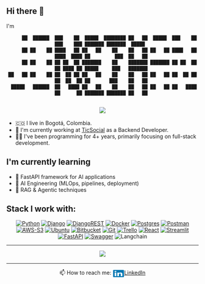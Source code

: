 ## Hi there 👋
 
<!-- <div align="center">
https://www.jonathanmeza.com.co
</div> --> 

[web1]: https://www.python.org
[web2]: https://docs.djangoproject.com
[web3]: https://www.django-rest-framework.org
[web4]: https://docs.docker.com/build-cloud
[web5]: https://www.postgresql.org/docs
[web6]: https://www.postman.com
[web7]: https://aws.amazon.com/es/education/awseducate
[web8]: https://ubuntu.com/download
[web9]: https://bitbucket.org
[web10]: https://git-scm.com
[web11]: https://trello.com/es/tour
[web12]: https://es.reactjs.org/docs/getting-started.html
[web13]: https://swagger.io/docs/open-source-tools/swagger-ui/usage/installation/
[web14]: https://developer.android.com/docs?hl=es-419
[web15]: https://fastapi.tiangolo.com/es/deployment/docker/?h=docker#requisitos-del-paquete
[web16]: https://streamlit.io/
[website]: https://jonathanmeza.com.co/

I'm

<div align="center">
 
```
     ██  ██████  ███    ██  █████  ████████ ██   ██  █████  ███    ██     ███    ███ ███████ ███████  █████  
     ██ ██    ██ ████   ██ ██   ██    ██    ██   ██ ██   ██ ████   ██     ████  ████ ██         ███  ██   ██ 
     ██ ██    ██ ██ ██  ██ ███████    ██    ███████ ███████ ██ ██  ██     ██ ████ ██ █████     ███   ███████ 
██   ██ ██    ██ ██  ██ ██ ██   ██    ██    ██   ██ ██   ██ ██  ██ ██     ██  ██  ██ ██       ███    ██   ██ 
 █████   ██████  ██   ████ ██   ██    ██    ██   ██ ██   ██ ██   ████     ██      ██ ███████ ███████ ██   ██ 
                                                                                                  
```

</div>

<div align="center"> 
<img src="https://media.giphy.com/media/WUlplcMpOCEmTGBtBW/giphy.gif" width="150">
</div>

* 🇨🇴 I live in Bogotá, Colombia.  
* 📁 I'm currently working at [TicSocial](https://www.ticsocial.com.co/) as a Backend Developer.  
* 👨‍💻 I've been programming for 4+ years, primarily focusing on full-stack development.

## I'm currently learning

* 🎯 FastAPI framework for AI applications  
* 🎯 AI Engineering (MLOps, pipelines, deployment)  
* 🎯 RAG & Agentic techniques

## Stack I work with:

<div align="center">
 
[![Python](https://img.shields.io/badge/python-3776AB?style=for-the-badge&logo=python&logoColor=ffdd54)][web1]
[![Django](https://img.shields.io/badge/django-%23092E20.svg?style=for-the-badge&logo=django&logoColor=white)][web2]
[![DjangoREST](https://img.shields.io/badge/DJANGO-REST-ff1709?style=for-the-badge&logo=django&logoColor=white&color=ff1709&labelColor=gray)][web3]
[![Docker](https://img.shields.io/badge/docker-2496ED?style=for-the-badge&logo=docker&logoColor=white)][web4] 
[![Postgres](https://img.shields.io/badge/postgres-%23316192.svg?style=for-the-badge&logo=postgresql&logoColor=white)][web5] 
[![Postman](https://img.shields.io/badge/Postman-FF6C37?style=for-the-badge&logo=postman&logoColor=white)][web6]
[![AWS-S3](https://img.shields.io/badge/AWS-S3-FF9900?style=for-the-badge&logo=amazons3&logoColor=white)][web7]
[![Ubuntu](https://img.shields.io/badge/Ubuntu-E95420?style=for-the-badge&logo=ubuntu&logoColor=white)][web8] 
[![Bitbucket](https://img.shields.io/badge/bitbucket-%230047B3.svg?style=for-the-badge&logo=bitbucket&logoColor=white)][web9] 
[![Git](https://img.shields.io/badge/git-%23F05033.svg?style=for-the-badge&logo=git&logoColor=white)][web10] 
[![Trello](https://img.shields.io/badge/Trello-%23026AA7.svg?style=for-the-badge&logo=Trello&logoColor=white)][web11] 
[![React](https://img.shields.io/badge/react-%2320232a.svg?style=for-the-badge&logo=react&logoColor=%2361DAFB)][web12]
[![Streamlit](https://img.shields.io/badge/Streamlit-%23FE4B4B.svg?style=for-the-badge&logo=streamlit&logoColor=white)][web16]
[![FastAPI](https://img.shields.io/badge/FastAPI-009688?style=for-the-badge&logo=FastAPI&logoColor=white)][web15]
[![Swagger](https://img.shields.io/badge/-Swagger-85EA2D?style=for-the-badge&logo=swagger&logoColor=black)](https://swagger.io/docs/open-source-tools/swagger-ui/usage/installation/)
![Langchain](https://img.shields.io/badge/LangChain-FFFFFF?logo=LangChain&style=for-the-badge&color=412991&logoColor=white)

</div>
 
<!-- <p align="center"> 
<!-- PYTHON -->
<!-- <a href="https://www.python.org" target="_blank" rel="noreferrer"> <img src="https://raw.githubusercontent.com/devicons/devicon/master/icons/python/python-original.svg" alt="python" width="50" height="50"/> </a>
<!-- DJANGO -->
<!-- <a href="https://docs.djangoproject.com/es/4.2/" target="_blank" rel="noreferrer"> <img alt="Django" height="40" src="https://www.vectorlogo.zone/logos/djangoproject/djangoproject-icon.svg"> </a>
<!-- REST -->
<!-- <a href="https://www.django-rest-framework.org/" target="_blank" rel="noreferrer"> <img src="https://raw.githubusercontent.com/devicons/devicon/refs/heads/master/icons/djangorest/djangorest-original-wordmark.svg" alt="djangorestframework" width="55" height=auto/> </a> 
<!-- PostgreSQL -->
<!-- <a href="https://www.postgresql.org/" target="_blank" rel="noreferrer"> <img src="https://raw.githubusercontent.com/devicons/devicon/master/icons/postgresql/postgresql-original.svg" alt="postgresql" width="43" height="43"/> </a>
<!-- DOCKER -->
<!-- <a href="https://www.docker.com/" target="_blank" rel="noreferrer"> <img src="https://www.vectorlogo.zone/logos/docker/docker-official.svg" alt="docker" width="43" height="43"/> </a>
<!-- POSTMAN -->
<!-- <a href="https://postman.com" target="_blank" rel="noreferrer"> <img src="https://www.vectorlogo.zone/logos/getpostman/getpostman-icon.svg" alt="postman" width="40" height="40"/> </a>
<!-- AWS -->
<!-- <a href="https://aws.amazon.com/es/education/awseducate/" target="_blank" rel="noreferrer"> <img src="https://raw.githubusercontent.com/devicons/devicon/master/icons/amazonwebservices/amazonwebservices-plain-wordmark.svg" alt="aws" width="45" height="45"/> </a> 
<!--  UBUNTU -->
<!-- <a href="https://ubuntu.com/download" target="_blank" rel="noreferrer"> <img src="https://www.vectorlogo.zone/logos/ubuntu/ubuntu-icon.svg" alt="ubuntu" width="42" height="42"/> </a>
<!-- BitBucket -->
<!-- <a href="https://bitbucket.org/" target="_blank" rel="noreferrer"> <img src="https://raw.githubusercontent.com/devicons/devicon/master/icons/bitbucket/bitbucket-original-wordmark.svg" alt="bitbucket" width="45" height="45"/> </a>
<!-- GIT -->
<!-- <a href="https://git-scm.com/" target="_blank" rel="noreferrer"> <img src="https://www.vectorlogo.zone/logos/git-scm/git-scm-icon.svg" alt="git" width="43" height="43"/> </a>
<!-- Trello -->
<!-- <a href="https://trello.com/es/tour" target="_blank" rel="noreferrer"> <img src="https://github.com/devicons/devicon/blob/master/icons/trello/trello-original.svg" alt="trello" width="38" height="38"/> </a> 
<!-- REACT -->
<!-- <a href="https://reactjs.org/" target="_blank" rel="noreferrer"> <img src="https://raw.githubusercontent.com/devicons/devicon/master/icons/react/react-original-wordmark.svg" alt="react" width="43" height="43"/> </a> 
 
</p>

<!-- KOTLIN -->
<!-- <a href="https://kotlinlang.org" target="_blank" rel="noreferrer"> <img src="https://www.vectorlogo.zone/logos/kotlinlang/kotlinlang-icon.svg" alt="kotlin" width="40" height="40"/> </a> -->
<!-- ANDROID -->
<!-- <a href="https://developer.android.com/docs?hl=es-419" target="_blank" rel="noreferrer"> <img alt="Android" height="40" src="https://raw.githubusercontent.com/github/explore/80688e429a7d4ef2fca1e82350fe8e3517d3494d/topics/android/android.png"> </a> -->
<!-- JAVA -->
<!-- <a href="https://www.java.com" target="_blank" rel="noreferrer"> <img src="https://raw.githubusercontent.com/devicons/devicon/master/icons/java/java-original.svg" alt="java" width="45" height="45"/> </a> --> 
<!-- FIGMA -->
<!-- <a href="https://www.figma.com/" target="_blank" rel="noreferrer"> <img src="https://www.vectorlogo.zone/logos/figma/figma-icon.svg" alt="figma" width="40" height="40"/> </a> -->
<!-- JS -->
<!-- <a href="https://developer.mozilla.org/en-US/docs/Web/JavaScript" target="_blank" rel="noreferrer"> <img src="https://raw.githubusercontent.com/devicons/devicon/master/icons/javascript/javascript-original.svg" alt="javascript" height="40"/> </a> -->
<!-- HTML -->
<!-- <a href="https://lenguajehtml.com/html/introduccion/tabla-periodica-html5/" target="_blank" rel="noreferrer"> <img alt="HTML" height="40" src="https://raw.githubusercontent.com/devicons/devicon/master/icons/html5/html5-original.svg"> </a> -->
<!-- CSS -->
<!-- <a href="https://lenguajecss.com/css/" target="_blank" rel="noreferrer"> <img alt="CSS" height="40" src="https://raw.githubusercontent.com/devicons/devicon/master/icons/css3/css3-original.svg"> </a> -->
<!-- BOOTSTRAP -->
<!-- <a href="https://getbootstrap.com" target="_blank" rel="noreferrer"> <img src="https://raw.githubusercontent.com/devicons/devicon/master/icons/bootstrap/bootstrap-original-wordmark.svg" alt="bootstrap" width="40" height="40"/> </a> -->
<!-- ANGULAR -->
<!-- <a href="https://angular.io" target="_blank" rel="noreferrer"> <img src="https://angular.io/assets/images/logos/angular/angular.svg" alt="angular" width="45" height="45"/> </a> --> 
 <!-- Linux -->
<!-- <a href="https://www.mysql.com/" target="_blank" rel="noreferrer"> <img src="https://raw.githubusercontent.com/devicons/devicon/master/icons/linux/linux-original.svg" alt="postgresql" width="50" height="50"/> </a> 
 <!-- MySQL -->
<!-- <a href="https://www.mysql.com/" target="_blank" rel="noreferrer"> <img src="https://raw.githubusercontent.com/devicons/devicon/master/icons/mysql/mysql-original-wordmark.svg" alt="mysql" width="50" height="50"/> </a> -->
<!-- FLUTTER -->
<!-- <a href="https://flutter.dev" target="_blank" rel="noreferrer"> <img src="https://www.vectorlogo.zone/logos/flutterio/flutterio-icon.svg" alt="flutter" width="40" height="40"/> </a> -->
<!-- TENSORFLOW -->
<!-- <a href="https://www.tensorflow.org" target="_blank" rel="noreferrer"> <img src="https://www.vectorlogo.zone/logos/tensorflow/tensorflow-icon.svg" alt="tensorflow" width="40" height="40"/> </a> -->
<!-- AWS -->
<!-- <a href="https://aws.amazon.com/amplify/" target="_blank" rel="noreferrer"> <img src="https://docs.amplify.aws/assets/logo-dark.svg" alt="amplify" width="40" height="40"/> </a>  -->
<!-- REDUX -->
<!-- <a href="https://redux.js.org" target="_blank" rel="noreferrer"> <img src="https://raw.githubusercontent.com/devicons/devicon/master/icons/redux/redux-original.svg" alt="redux" width="40" height="40"/> </a>  -->
<!-- TAILWIND -->
<!-- <a href="https://tailwindcss.com/" target="_blank" rel="noreferrer"> <img src="https://www.vectorlogo.zone/logos/tailwindcss/tailwindcss-icon.svg" alt="tailwind" width="40" height="40"/> </a>  -->

---

<div align="center"> 
 <img src="https://github-readme-stats.vercel.app/api/top-langs/?username=jonma0107&theme=highcontrast&hide_border=true&include_all_commits=true&count_private=true&hide=astro,hcl,glsl,powershell,scss,procfile,java,php,html,css,batchfile,shell"> 
 <!--<img src="https://github-readme-stats.vercel.app/api/top-langs/?username=jonma0107&layout=compact&hide=javascript" width="350">-->  
</div>

---

<div align="center"> 
 📫 How to reach me: 
 <a href="https://www.linkedin.com/in/jonma0107/" target="_blank">  
  <img align="center" src="https://raw.githubusercontent.com/devicons/devicon/refs/heads/master/icons/linkedin/linkedin-original.svg" alt="LinkedIn" 
   height="20" width="30" />LinkedIn  
 </a>  
</div> 

<!-- 
Los enlaces web que permiten la construcción de iconos en formato markdown:
https://ileriayo.github.io/markdown-badges/
https://simpleicons.org/
https://github.com/Ileriayo/markdown-badges?tab=readme-ov-file#markdown-badges
https://github.com/devicons/devicon/tree/master/icons
https://patorjk.com/software/taag/#p=display&f=ANSI+Regular&t=Jonathan+Meza&x=none&v=4&h=4&w=80&we=false
-->
